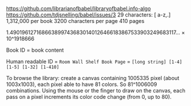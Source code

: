 https://github.com/librarianofbabel/libraryofbabel.info-algo
https://github.com/tdjsnelling/babel/issues/3
29 characters: [ a-z,.]
1,312,000 per book
3200 characters per page
410 pages

1.4901961271686638997436830140126466183867533903249683117... × 10^1918666

Book ID = book content

Human readable ID = `Room Wall Shelf Book Page` = `[long string] [1-4] [1-5] [1-32] [1-410]`

To browse the library: create a canvas containing 1005335 pixel (about 1003x1003), each pixel able to have 81 colors. So 81^1006009 combinations. Using the mouse or the finger to draw on the canvas, each pass on a pixel increments its color code change (from 0, up to 80).
